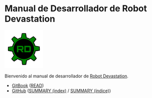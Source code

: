 # Manual de Desarrollador de Robot Devastation

[![Robot Devastation Logo](../assets/robotDevastation-125px.png)](http://asrob-uc3m.github.io/workgroups/2017-05-28-robot-devastation.html)

Bienvenido al manual de desarrollador de [Robot Devastation](http://asrob-uc3m.github.io/workgroups/2017-05-28-robot-devastation.html).

- [GitBook](https://www.gitbook.com/book/asrob-uc3m/robotdevastation-developer-manual) ([READ](https://asrob-uc3m.gitbooks.io/robotdevastation-developer-manual/content/es/))
- [GitHub](https://github.com/asrob-uc3m/robotdevastation-developer-manual) ([SUMMARY (index)](https://github.com/asrob-uc3m/robotdevastation-developer-manual/blob/master/en/SUMMARY.md) / [SUMMARY (índice)](https://github.com/asrob-uc3m/robotdevastation-developer-manual/blob/master/es/SUMMARY.md))
